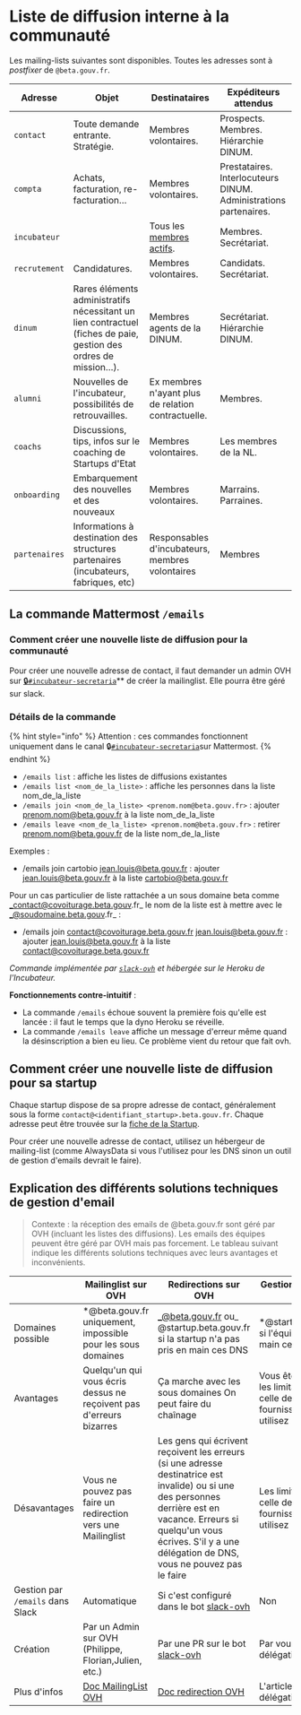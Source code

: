 # Liste de diffusion interne à la communauté

Les mailing-lists suivantes sont disponibles. Toutes les adresses sont à _postfixer_ de `@beta.gouv.fr`.

| Adresse       | Objet                                                                                                           | Destinataires                                               | Expéditeurs attendus                                             |
| ------------- | --------------------------------------------------------------------------------------------------------------- | ----------------------------------------------------------- | ---------------------------------------------------------------- |
| `contact`     | Toute demande entrante. Stratégie.                                                                              | Membres volontaires.                                        | Prospects. Membres. Hiérarchie DINUM.                            |
| `compta`      | Achats, facturation, re-facturation…                                                                            | Membres volontaires.                                        | Prestataires. Interlocuteurs DINUM. Administrations partenaires. |
| `incubateur`  |                                                                                                                 | Tous les [membres actifs](https://beta.gouv.fr/communaute). | Membres. Secrétariat.                                            |
| `recrutement` | Candidatures.                                                                                                   | Membres volontaires.                                        | Candidats. Secrétariat.                                          |
| `dinum`       | Rares éléments administratifs nécessitant un lien contractuel (fiches de paie, gestion des ordres de mission…). | Membres agents de la DINUM.                                 | Secrétariat. Hiérarchie DINUM.                                   |
| `alumni`      | Nouvelles de l'incubateur, possibilités de retrouvailles.                                                       | Ex membres n'ayant plus de relation contractuelle.          | Membres.                                                         |
| `coachs`      | Discussions, tips, infos sur le coaching de Startups d'Etat                                                     | Membres volontaires.                                        | Les membres de la NL.                                            |
| `onboarding`  | Embarquement des nouvelles et des nouveaux                                                                      | Membres volontaires.                                        | Marrains. Parraines.                                             |
| `partenaires` | Informations à destination des structures partenaires (incubateurs, fabriques, etc)                             | Responsables d'incubateurs, membres volontaires             | Membres                                                          |

## La commande Mattermost `/emails`

### Comment créer une nouvelle liste de diffusion pour la communauté

Pour créer une nouvelle adresse de contact, il faut demander un admin OVH sur [🔒`#incubateur-secretaria`](https://mattermost.incubateur.net/betagouv/channels/incubateur-secretaria)\*\* de créer la mailinglist. Elle pourra être géré sur slack.

### Détails de la commande

{% hint style="info" %}
Attention : ces commandes fonctionnent uniquement dans le canal 🔒[`#incubateur-secretaria`](https://mattermost.incubateur.net/betagouv/channels/incubateur-secretaria)sur Mattermost.
{% endhint %}

* `/emails list` : affiche les listes de diffusions existantes
* `/emails list <nom_de_la_liste>` : affiche les personnes dans la liste nom\_de\_la\_liste
* `/emails join <nom_de_la_liste> <prenom.nom@beta.gouv.fr>` : ajouter prenom.nom@beta.gouv.fr à la liste nom\_de\_la\_liste
* `/emails leave <nom_de_la_liste> <prenom.nom@beta.gouv.fr>` : retirer prenom.nom@beta.gouv.fr de la liste nom\_de\_la\_liste

Exemples :

* /emails join cartobio jean.louis@beta.gouv.fr : ajouter jean.louis@beta.gouv.fr à la liste cartobio@beta.gouv.fr

Pour un cas particulier de liste rattachée a un sous domaine beta comme _contact@covoiturage.beta.gouv.fr_ le nom de la liste est à mettre avec le _@soudomaine.beta.gouv.fr_ :

* /emails join contact@covoiturage.beta.gouv.fr jean.louis@beta.gouv.fr : ajouter jean.louis@beta.gouv.fr à la liste contact@covoiturage.beta.gouv.fr

_Commande implémentée par_ [_`slack-ovh`_](https://github.com/betagouv/slack-ovh) _et hébergée sur le Heroku de l'Incubateur._

**Fonctionnements contre-intuitif** :

* La commande `/emails` échoue souvent la première fois qu'elle est lancée : il faut le temps que la dyno Heroku se réveille.
* La commande `/emails leave` affiche un message d'erreur même quand la désinscription a bien eu lieu. Ce problème vient du retour que fait ovh.

## Comment créer une nouvelle liste de diffusion pour sa startup

Chaque startup dispose de sa propre adresse de contact, généralement sous la forme `contact@<identifiant_startup>.beta.gouv.fr`. Chaque adresse peut être trouvée sur la [fiche de la Startup](https://beta.gouv.fr/startups).

Pour créer une nouvelle adresse de contact, utilisez un hébergeur de mailing-list (comme AlwaysData si vous l'utilisez pour les DNS sinon un outil de gestion d'emails devrait le faire).

## Explication des différents solutions techniques de gestion d'email

> Contexte : la réception des emails de @beta.gouv.fr sont géré par OVH (incluant les listes des diffusions). Les emails des équipes peuvent être géré par OVH mais pas forcement. Le tableau suivant indique les différents solutions techniques avec leurs avantages et inconvénients.

|                                  | Mailinglist sur OVH                                                                    | Redirections sur OVH                                                                                                                                                                                                                   | Gestion d'email par la startup                                                                                                                                                                                                      |
| -------------------------------- | -------------------------------------------------------------------------------------- | -------------------------------------------------------------------------------------------------------------------------------------------------------------------------------------------------------------------------------------- | ----------------------------------------------------------------------------------------------------------------------------------------------------------------------------------------------------------------------------------- |
| Domaines possible                | \*@beta.gouv.fr uniquement, impossible pour les sous domaines                          | _@beta.gouv.fr ou_ @startup.beta.gouv.fr si la startup n'a pas pris en main ces DNS                                                                                                                                                    | \*@startup.beta.gouv.fr si l'équipe à pris en en main ces DNS                                                                                                                                                                       |
| Avantages                        | Quelqu'un qui vous écris dessus ne reçoivent pas d'erreurs bizarres                    | Ça marche avec les sous domaines On peut faire du chaînage                                                                                                                                                                             | Vous êtes autonome, les limitations sont celle des outils ou fournisseurs que vous utilisez                                                                                                                                         |
| Désavantages                     | Vous ne pouvez pas faire un redirection vers une Mailinglist                           | Les gens qui écrivent reçoivent les erreurs (si une adresse destinatrice est invalide) ou si une des personnes derrière est en vacance. Erreurs si quelqu'un vous écrives. S'il y a une délégation de DNS, vous ne pouvez pas le faire | Les limitations sont celle des outils ou fournisseurs que vous utilisez                                                                                                                                                             |
| Gestion par `/emails` dans Slack | Automatique                                                                            | Si c'est configuré dans le bot [slack-ovh](https://github.com/betagouv/slack-ovh)                                                                                                                                                      | Non                                                                                                                                                                                                                                 |
| Création                         | Par un Admin sur OVH (Philippe, Florian,Julien, etc.)                                  | Par une PR sur le bot [slack-ovh](https://github.com/betagouv/slack-ovh)                                                                                                                                                               | Par vous après la délégation DNS                                                                                                                                                                                                    |
| Plus d'infos                     | [Doc MailingList OVH](https://docs.ovh.com/fr/emails/guide-dutilisation-mailing-list/) | [Doc redirection OVH](https://docs.ovh.com/fr/emails/guide-des-redirections-emails/)                                                                                                                                                   | L'article [Infra](https://github.com/betagouv/doc.incubateur.net-communaute/tree/518220edcd8f031fe1b3f0fba91912462b3b511d/travailler-a-beta-gouv/je-minforme-sur-la-vie-de-la-communaute/Infra/README.md) qui par la délégation DNS |

